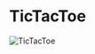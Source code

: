 # TicTacToe
![TicTacToe](https://user-images.githubusercontent.com/79363052/108771973-71704400-756d-11eb-9d51-f06e664b18a5.png)
